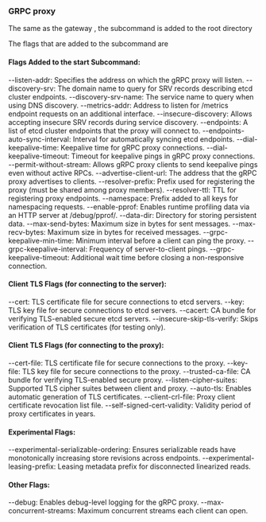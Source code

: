 ### GRPC proxy

The same as the gateway , the subcommand is added to the root directory

The flags that are added to the subcommand are

#### Flags Added to the start Subcommand:
>
--listen-addr: Specifies the address on which the gRPC proxy will listen.
--discovery-srv: The domain name to query for SRV records describing etcd cluster endpoints.
--discovery-srv-name: The service name to query when using DNS discovery.
--metrics-addr: Address to listen for /metrics endpoint requests on an additional interface.
--insecure-discovery: Allows accepting insecure SRV records during service discovery.
--endpoints: A list of etcd cluster endpoints that the proxy will connect to.
--endpoints-auto-sync-interval: Interval for automatically syncing etcd endpoints.
--dial-keepalive-time: Keepalive time for gRPC proxy connections.
--dial-keepalive-timeout: Timeout for keepalive pings in gRPC proxy connections.
--permit-without-stream: Allows gRPC proxy clients to send keepalive pings even without active RPCs.
--advertise-client-url: The address that the gRPC proxy advertises to clients.
--resolver-prefix: Prefix used for registering the proxy (must be shared among proxy members).
--resolver-ttl: TTL for registering proxy endpoints.
--namespace: Prefix added to all keys for namespacing requests.
--enable-pprof: Enables runtime profiling data via an HTTP server at /debug/pprof/.
--data-dir: Directory for storing persistent data.
--max-send-bytes: Maximum size in bytes for sent messages.
--max-recv-bytes: Maximum size in bytes for received messages.
--grpc-keepalive-min-time: Minimum interval before a client can ping the proxy.
--grpc-keepalive-interval: Frequency of server-to-client pings.
--grpc-keepalive-timeout: Additional wait time before closing a non-responsive connection.


#### Client TLS Flags (for connecting to the server):
>
--cert: TLS certificate file for secure connections to etcd servers.
--key: TLS key file for secure connections to etcd servers.
--cacert: CA bundle for verifying TLS-enabled secure etcd servers.
--insecure-skip-tls-verify: Skips verification of TLS certificates (for testing only).


#### Client TLS Flags (for connecting to the proxy):
>
--cert-file: TLS certificate file for secure connections to the proxy.
--key-file: TLS key file for secure connections to the proxy.
--trusted-ca-file: CA bundle for verifying TLS-enabled secure proxy.
--listen-cipher-suites: Supported TLS cipher suites between client and proxy.
--auto-tls: Enables automatic generation of TLS certificates.
--client-crl-file: Proxy client certificate revocation list file.
--self-signed-cert-validity: Validity period of proxy certificates in years.


#### Experimental Flags:
--experimental-serializable-ordering: Ensures serializable reads have monotonically increasing store revisions across endpoints.
--experimental-leasing-prefix: Leasing metadata prefix for disconnected linearized reads.


#### Other Flags:
--debug: Enables debug-level logging for the gRPC proxy.
--max-concurrent-streams: Maximum concurrent streams each client can open.
